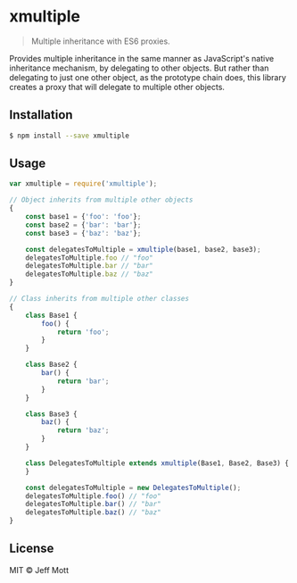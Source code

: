 # xmultiple
> Multiple inheritance with ES6 proxies.

Provides multiple inheritance in the same manner as JavaScript's native inheritance mechanism, by delegating to other objects. But rather than delegating to just one other object, as the prototype chain does, this library creates a proxy that will delegate to multiple other objects.

## Installation

```sh
$ npm install --save xmultiple
```

## Usage

```js
var xmultiple = require('xmultiple');

// Object inherits from multiple other objects
{
    const base1 = {'foo': 'foo'};
    const base2 = {'bar': 'bar'};
    const base3 = {'baz': 'baz'};

    const delegatesToMultiple = xmultiple(base1, base2, base3);
    delegatesToMultiple.foo // "foo"
    delegatesToMultiple.bar // "bar"
    delegatesToMultiple.baz // "baz"
}

// Class inherits from multiple other classes
{
    class Base1 {
        foo() {
            return 'foo';
        }
    }

    class Base2 {
        bar() {
            return 'bar';
        }
    }

    class Base3 {
        baz() {
            return 'baz';
        }
    }

    class DelegatesToMultiple extends xmultiple(Base1, Base2, Base3) {
    }

    const delegatesToMultiple = new DelegatesToMultiple();
    delegatesToMultiple.foo() // "foo"
    delegatesToMultiple.bar() // "bar"
    delegatesToMultiple.baz() // "baz"
}
```
## License

MIT © Jeff Mott

